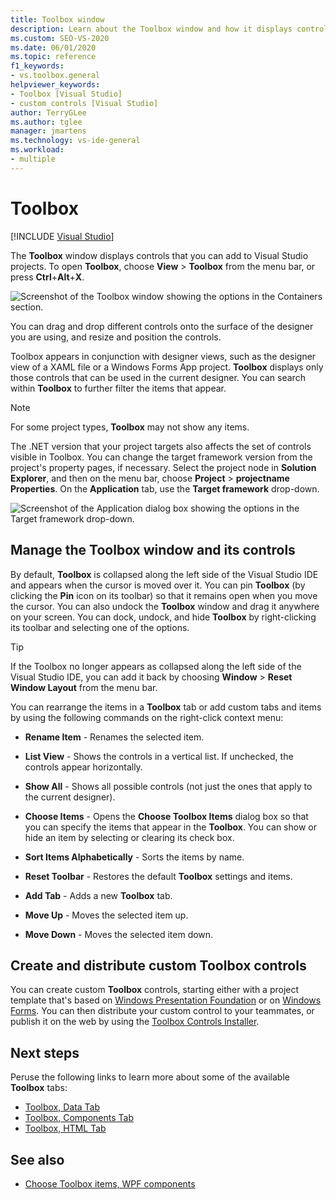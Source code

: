 ```yaml
---
title: Toolbox window
description: Learn about the Toolbox window and how it displays controls that you can add to Visual Studio projects.
ms.custom: SEO-VS-2020
ms.date: 06/01/2020
ms.topic: reference
f1_keywords:
- vs.toolbox.general
helpviewer_keywords:
- Toolbox [Visual Studio]
- custom controls [Visual Studio]
author: TerryGLee
ms.author: tglee
manager: jmartens
ms.technology: vs-ide-general
ms.workload:
- multiple
---
```

# Toolbox

 [!INCLUDE [Visual Studio](~/includes/applies-to-version/vs-windows-only.md)]

The **Toolbox** window displays controls that you can add to Visual Studio projects. To open **Toolbox**, choose **View** > **Toolbox** from the menu bar, or press **Ctrl**+**Alt**+**X**.

![Screenshot of the Toolbox window showing the options in the Containers section.](media/vs-2019/toolbox.png "Screenshot of the Toolbox window")

You can drag and drop different controls onto the surface of the designer you are using, and resize and position the controls.

Toolbox appears in conjunction with designer views, such as the designer view of a XAML file or a Windows Forms App project. **Toolbox** displays only those controls that can be used in the current designer. You can search within **Toolbox** to further filter the items that appear.

> [!NOTE]
> For some project types, **Toolbox** may not show any items.

The .NET version that your project targets also affects the set of controls visible in Toolbox. You can change the target framework version from the project's property pages, if necessary. Select the project node in **Solution Explorer**, and then on the menu bar, choose **Project** > **projectname Properties**. On the **Application** tab, use the **Target framework** drop-down.

![Screenshot of the Application dialog box showing the options in the Target framework drop-down.](media/vs-2019/toolbox-change-dotnet-version.png "Screenshot of the dialog box where you can change the .NET version")

## Manage the Toolbox window and its controls

By default, **Toolbox** is collapsed along the left side of the Visual Studio IDE and appears when the cursor is moved over it. You can pin **Toolbox** (by clicking the **Pin** icon on its toolbar) so that it remains open when you move the cursor. You can also undock the **Toolbox** window and drag it anywhere on your screen. You can dock, undock, and hide **Toolbox** by right-clicking its toolbar and selecting one of the options.

> [!TIP]
> If the Toolbox no longer appears as collapsed along the left side of the Visual Studio IDE, you can add it back by choosing **Window** > **Reset Window Layout** from the menu bar.

You can rearrange the items in a **Toolbox** tab or add custom tabs and items by using the following commands on the right-click context menu:

- **Rename Item** - Renames the selected item.

- **List View** - Shows the controls in a vertical list. If unchecked, the controls appear horizontally.

- **Show All** - Shows all possible controls (not just the ones that apply to the current designer).

- **Choose Items** - Opens the **Choose Toolbox Items** dialog box so that you can specify the items that appear in the **Toolbox**. You can show or hide an item by selecting or clearing its check box.

- **Sort Items Alphabetically** - Sorts the items by name.

- **Reset Toolbar** - Restores the default **Toolbox** settings and items.

- **Add Tab** - Adds a new **Toolbox** tab.

- **Move Up** - Moves the selected item up.

- **Move Down** - Moves the selected item down.

## Create and distribute custom Toolbox controls

You can create custom **Toolbox** controls, starting either with a project template that's based on [Windows Presentation Foundation](../../extensibility/creating-a-wpf-toolbox-control.md) or on [Windows Forms](../../extensibility/creating-a-windows-forms-toolbox-control.md). You can then distribute your custom control to your teammates, or publish it on the web by using the [Toolbox Controls Installer](https://download.microsoft.com/download/8/3/6/836657BD-9CCB-4ED4-B9D2-FB769473B284/TCI_whitepaper.docx).

## Next steps

Peruse the following links to learn more about some of the available **Toolbox** tabs:

- [Toolbox, Data Tab](../../ide/reference/toolbox-data-tab.md)
- [Toolbox, Components Tab](../../ide/reference/toolbox-components-tab.md)
- [Toolbox, HTML Tab](../../ide/reference/toolbox-html-tab.md)

## See also

- [Choose Toolbox items, WPF components](choose-toolbox-items-wpf-components.md)
